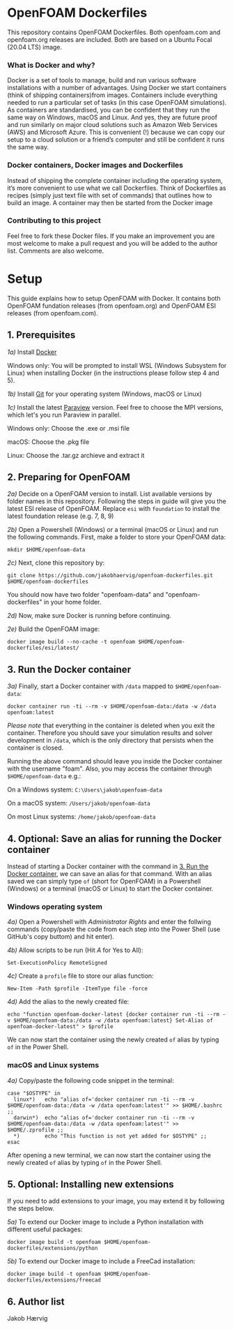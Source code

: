 # OpenFOAM Dockerfiles

This repository contains OpenFOAM Dockerfiles. Both openfoam.com and openfoam.org releases are included. Both are based on a Ubuntu Focal (20.04 LTS) image.

### What is Docker and why?

Docker is a set of tools to manage, build and run various software installations with a number of advantages. Using Docker we start containers (think of shipping containers)from images. Containers include everything needed to run a particular set of tasks (in this case OpenFOAM simulations). As containers are standardised, you can be confident that they run the same way on Windows, macOS and Linux. And yes, they are future proof and run similarly on major cloud solutions such as Amazon Web Services (AWS) and Microsoft Azure. This is convenient (!) because we can copy our setup to a cloud solution or a friend’s computer and still be confident it runs the same way.

### Docker containers, Docker images and Dockerfiles

Instead of shipping the complete container including the operating system, it’s more convenient to use what we call Dockerfiles. Think of Dockerfiles as recipes (simply just text file with set of commands) that outlines how to build an image. A container may then be started from the Docker image

### Contributing to this project

Feel free to fork these Docker files. If you make an improvement you are most welcome to make a pull request and you will be added to the author list. Comments are also welcome.

# Setup
This guide explains how to setup OpenFOAM with Docker. It contains both OpenFOAM fundation releases (from openfoam.org) and OpenFOAM ESI releases (from openfoam.com).

## 1. Prerequisites
*1a)* Install [Docker](https://www.docker.com/products/docker-desktop)

Windows only: You will be prompted to install WSL (Windows Subsystem for Linux) when installing Docker (in the instructions
please follow step 4 and 5).

*1b)* Install [Git](https://git-scm.com/downloads) for your operating system (Windows, macOS or Linux)

*1c)* Install the latest [Paraview](https://www.paraview.org/download/) version. Feel free to choose the MPI versions, which let's you run Paraview in parallel.

Windows only: Choose the .exe or .msi file

macOS: Choose the .pkg file

Linux: Choose the .tar.gz archieve and extract it

## 2. Preparing for OpenFOAM
*2a)* Decide on a OpenFOAM version to install. List available versions by folder names in this repository. Following the steps in guide will give you the latest ESI release of OpenFOAM. Replace ```esi``` with ```foundation``` to install the latest foundation release (e.g. 7, 8, 9)

*2b)* Open a Powershell (Windows) or a terminal (macOS or Linux) and run the following commands. First, make a folder to store your OpenFOAM data:

```shell
mkdir $HOME/openfoam-data
```

*2c)* Next, clone this repository by:

```shell
git clone https://github.com/jakobhaervig/openfoam-dockerfiles.git $HOME/openfoam-dockerfiles
```

You should now have two folder "openfoam-data" and "openfoam-dockerfiles" in your home folder.

*2d)* Now, make sure Docker is running before continuing.

*2e)* Build the OpenFOAM image:

```shell
docker image build --no-cache -t openfoam $HOME/openfoam-dockerfiles/esi/latest/
```

## 3. Run the Docker container

*3a)* Finally, start a Docker container with ``/data`` mapped to ``$HOME/openfoam-data``:

```shell
docker container run -ti --rm -v $HOME/openfoam-data:/data -w /data openfoam:latest
```

*Please note* that everything in the container is deleted when you exit the container. Therefore you should save your simulation results and solver development in ``/data``, which is the only directory that persists when the container is closed.

Running the above command should leave you inside the Docker container with the username "foam". 
Also, you may access the container through ``$HOME/openfoam-data`` e.g.:

On a Windows system: ``C:\Users\jakob\openfoam-data``

On a macOS system: ``/Users/jakob/openfoam-data``

On most Linux systems: ``/home/jakob/openfoam-data``

## 4. Optional: Save an alias for running the Docker container
Instead of starting a Docker container with the command in [3. Run the Docker container](#3-run-the-docker-container), we can save an alias for that command. With an alias saved we can simply type ```of``` (short for OpenFOAM) in a Powershell (Windows) or a terminal (macOS or Linux) to start the Docker container.

### **Windows operating system**
*4a)* Open a Powershell with *Administrator Rights* and enter the follwing commands (copy/paste the code from each step into the Power Shell (use GitHub's copy buttom) and hit enter).

*4b)* Allow scripts to be run (Hit *A* for Yes to All):
```shell
Set-ExecutionPolicy RemoteSigned
```

*4c)* Create a ```profile``` file to store our alias function:
```shell
New-Item -Path $profile -ItemType file -force
```

*4d)* Add the alias to the newly created file:
```shell
echo "function openfoam-docker-latest {docker container run -ti --rm -v $HOME/openfoam-data:/data -w /data openfoam:latest} Set-Alias of openfoam-docker-latest" > $profile
```

We can now start the container using the newly created ```of``` alias by typing ```of``` in the Power Shell.

### **macOS and Linux systems**
*4a)* 
Copy/paste the following code snippet in the terminal:
```shell
case "$OSTYPE" in
  linux*)   echo "alias of='docker container run -ti --rm -v $HOME/openfoam-data:/data -w /data openfoam:latest'" >> $HOME/.bashrc ;;
  darwin*)  echo "alias of='docker container run -ti --rm -v $HOME/openfoam-data:/data -w /data openfoam:latest'" >> $HOME/.zprofile ;;
  *)        echo "This function is not yet added for $OSTYPE" ;;
esac
```

After opening a new terminal, we can now start the container using the newly created ```of``` alias by typing ```of``` in the Power Shell.

## 5. Optional: Installing new extensions
If you need to add extensions to your image, you may extend it by following the steps below. 

*5a)* To extend our Docker image to include a Python installation with different useful packages:

```shell
docker image build -t openfoam $HOME/openfoam-dockerfiles/extensions/python
```

*5b)* To extend our Docker image to include a FreeCad installation:

```shell
docker image build -t openfoam $HOME/openfoam-dockerfiles/extensions/freecad
```

## 6. Author list

Jakob Hærvig